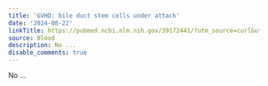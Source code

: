 ```yaml
---
title: 'GVHD: bile duct stem cells under attack'
date: '2024-08-22'
linkTitle: https://pubmed.ncbi.nlm.nih.gov/39172441/?utm_source=curl&utm_medium=rss&utm_campaign=journals&utm_content=7603509&fc=None&ff=20240822181212&v=2.18.0.post9+e462414
source: Blood
description: No ...
disable_comments: true
---
```

No ...